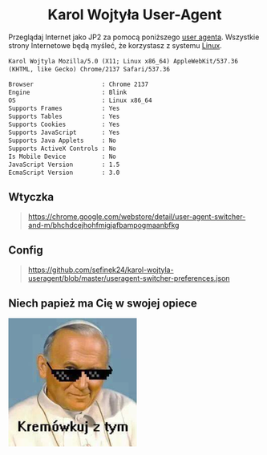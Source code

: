 <div align="center">
    <h1>Karol Wojtyła User-Agent</h1>
</div>
Przeglądaj Internet jako JP2 za pomocą poniższego <a href="https://pl.wikipedia.org/wiki/User_agent">user agenta</a>.  
Wszystkie strony Internetowe będą myśleć, że korzystasz z systemu <a href="https://pl.wikipedia.org/wiki/Linux">Linux</a>.

```
Karol Wojtyla Mozilla/5.0 (X11; Linux x86_64) AppleWebKit/537.36 (KHTML, like Gecko) Chrome/2137 Safari/537.36
```

```
Browser                   : Chrome 2137
Engine                    : Blink
OS                        : Linux x86_64
Supports Frames           : Yes
Supports Tables           : Yes
Supports Cookies          : Yes
Supports JavaScript       : Yes
Supports Java Applets     : No
Supports ActiveX Controls : No
Is Mobile Device          : No
JavaScript Version        : 1.5
EcmaScript Version        : 3.0
```

## Wtyczka
> https://chrome.google.com/webstore/detail/user-agent-switcher-and-m/bhchdcejhohfmigjafbampogmaanbfkg

## Config
> https://github.com/sefinek24/karol-wojtyla-useragent/blob/master/useragent-switcher-preferences.json

## Niech papież ma Cię w swojej opiece
<img src="https://raw.githubusercontent.com/sefinek24/karol-wojtyla-useragent/master/images/kremowkuj_z_tym.jpg" alt="Kremówkuj z tym">